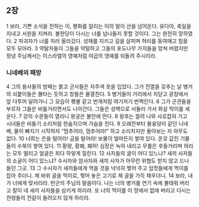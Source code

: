 ## 2장
1 보라, 기쁜 소식을 전하는 이, 평화를 알리는 이의 발이 산을 넘어온다. 유다야, 축일을 지내고 서원을 지켜라. 불한당이 다시는 너를 넘나들지 못할 것이다. 그는 완전히 망하였다.
2 파괴자가 너를 치러 올라갔다. 성채를 지키고 길을 살피며 허리를 동여매고 힘을 모두 모아라.
3 약탈자들이 그들을 약탈하고 그들의 포도나무 가지들을 망쳐 버렸지만 정녕 주님께서는 이스라엘의 영예처럼 야곱의 영예를 되돌려 주시리라.
### 니네베의 패망
4 그의 용사들의 방패는 붉고 군사들은 자주색 옷을 입었다. 그가 전열을 갖추는 날 병거의 쇠붙이들은 불타는 듯하고 창들은 물결친다.
5 병거들이 거리에서 치닫고 광장에서 앞 다투어 달려가니 그 모습이 횃불 같고 번개처럼 여기저기 번쩍인다.
6 그가 군관들을 부르자 그들은 비틀거리면서도 나아간다. 그들은 성벽으로 서둘러 가서 화살 막이를 세운다.
7 강의 수문들이 열리니 왕궁은 불안에 떤다.
8 왕후는 끌려 나와 사로잡혀 가고 시녀들은 비둘기 소리처럼 한숨지으며 가슴을 친다.
9 오래전부터 물웅덩이 같던 니네베, 물이 빠지기 시작하자 “멈추어라, 멈추어라!” 하고 소리치지만 돌아보는 자 아무도 없다.
10 너희는 은을 털어라! 금을 털어라! 보물이 얼마든지 쌓여 있다. 온갖 값진 기물들이 수북이 쌓여 있다.
11 황량, 황폐, 폐허! 심장은 녹아 내리고 무릎은 후들거리며 허리는 모두 떨리고 얼굴은 죄다 하얗게 질린다.
12 사자들의 굴이 어디 있느냐? 새끼 사자들의 소굴이 어디 있느냐? 수사자와 암사자와 새끼 사자가 아무런 위협도 받지 않고 드나들던 그곳.
13 그 수사자가 새끼들에게 먹을 것을 넉넉히 찢어 주고 암컷들에게 먹이를 잡아 주더니. 제 바위 굴을 먹이로, 찢어 놓은 고기로 제 굴을 가득 채우더니.
14 보라, 내가 너에게 맞서리라. 만군의 주님의 말씀이다. 나는 너의 병거를 연기 속에 불태워 버리고 칼이 네 새끼 사자들을 삼키게 하리라. 또 너의 먹이를 이 땅에서 없애 버리고 다시는 전령들의 전갈이 들려오지 않게 하리라.
